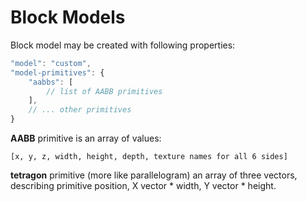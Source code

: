 # Block Models

Block model may be created with following properties:

```js
"model": "custom",
"model-primitives": {
    "aabbs": [
	    // list of AABB primitives
    ],
    // ... other primitives
}
```

**AABB** primitive is an array of values:
```
[x, y, z, width, height, depth, texture names for all 6 sides]
```

**tetragon** primitive (more like parallelogram) an array of three vectors, describing primitive position, X vector \* width, Y vector \* height.

